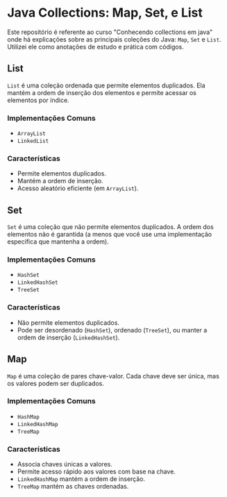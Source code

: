 # Java Collections: Map, Set, e List

Este repositório é referente ao curso "Conhecendo collections em java" onde há explicações sobre as principais coleções do Java: `Map`, `Set` e `List`. 
Utilizei ele como anotações de estudo e prática com códigos.


## List

`List` é uma coleção ordenada que permite elementos duplicados. Ela mantém a ordem de inserção dos elementos e permite acessar os elementos por índice.

### Implementações Comuns
- `ArrayList`
- `LinkedList`

### Características
- Permite elementos duplicados.
- Mantém a ordem de inserção.
- Acesso aleatório eficiente (em `ArrayList`).

## Set

`Set` é uma coleção que não permite elementos duplicados. A ordem dos elementos não é garantida (a menos que você use uma implementação específica que mantenha a ordem).

### Implementações Comuns
- `HashSet`
- `LinkedHashSet`
- `TreeSet`

### Características
- Não permite elementos duplicados.
- Pode ser desordenado (`HashSet`), ordenado (`TreeSet`), ou manter a ordem de inserção (`LinkedHashSet`).

## Map

`Map` é uma coleção de pares chave-valor. Cada chave deve ser única, mas os valores podem ser duplicados.

### Implementações Comuns
- `HashMap`
- `LinkedHashMap`
- `TreeMap`

### Características
- Associa chaves únicas a valores.
- Permite acesso rápido aos valores com base na chave.
- `LinkedHashMap` mantém a ordem de inserção.
- `TreeMap` mantém as chaves ordenadas.

